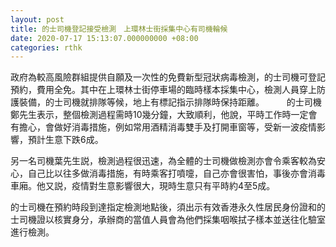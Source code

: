 ```yaml
---
layout: post
title: 的士司機登記接受檢測　上環林士街採集中心有司機輪候
date: 2020-07-17 15:13:07.000000000 +08:00
categories: rthk
---
```


政府為較高風險群組提供自願及一次性的免費新型冠狀病毒檢測，的士司機可登記預約，費用全免。其中在上環林士街停車場的臨時樣本採集中心，檢測人員穿上防護裝備，的士司機就排隊等候，地上有標記指示排隊時保持距離。
　　
的士司機鄭先生表示，整個檢測過程需時10幾分鐘，大致順利，他說，平時工作時一定會有擔心，會做好消毒措施，例如常用酒精消毒雙手及打開車窗等，受新一波疫情影響，預計生意下跌6成。

另一名司機葉先生説，檢測過程很迅速，為全體的士司機做檢測亦會令乘客較為安心，自己比以往多做消毒措施，有時乘客打噴嚏，自己亦會很害怕，事後亦會消毒車廂。他又説，疫情對生意影響很大，現時生意只有平時約4至5成。

的士司機在預約時段到達指定檢測地點後，須出示有效香港永久性居民身份證和的士司機證以核實身分，承辦商的當值人員會為他們採集咽喉拭子樣本並送往化驗室進行檢測。
